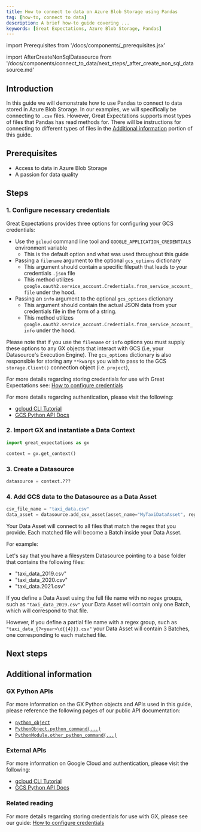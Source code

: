 ```yaml
---
title: How to connect to data on Azure Blob Storage using Pandas
tag: [how-to, connect to data]
description: A brief how-to guide covering ...
keywords: [Great Expectations, Azure Blob Storage, Pandas]
---
```


<!-- Import statements start here. -->
import Prerequisites from '/docs/components/_prerequisites.jsx'

import AfterCreateNonSqlDatasource from '/docs/components/connect_to_data/next_steps/_after_create_non_sql_datasource.md'

## Introduction

In this guide we will demonstrate how to use Pandas to connect to data stored in Azure Blob Storage.  In our examples, we will specifically be connecting to `.csv` files.  However, Great Expectations supports most types of files that Pandas has read methods for.  There will be instructions for connecting to different types of files in the [Additional information](#additional-information) portion of this guide.

## Prerequisites

<Prerequisites requirePython = {false} requireInstallation = {true} requireDataContext = {true} requireSourceData = {null} requireDatasource = {false} requireExpectationSuite = {false}>

- Access to data in Azure Blob Storage
- A passion for data quality

</Prerequisites> 

## Steps

### 1. Configure necessary credentials

Great Expectations provides three options for configuring your GCS credentials:
- Use the `gcloud` command line tool and `GOOGLE_APPLICATION_CREDENTIALS` environment variable
  - This is the default option and what was used throughout this guide
- Passing a `filename` argument to the optional `gcs_options` dictionary
  - This argument should contain a specific filepath that leads to your credentials `.json` file
  - This method utilizes `google.oauth2.service_account.Credentials.from_service_account_file` under the hood.
- Passing an `info` argument to the optional `gcs_options` dictionary
  - This argument should contain the actual JSON data from your credentials file in the form of a string.
  - This method utilizes `google.oauth2.service_account.Credentials.from_service_account_info` under the hood.

Please note that if you use the `filename` or `info` options you must supply these options to any GX objects that interact with GCS (i.e, your Datasource's Execution Engine).  The `gcs_options` dictionary is also responsible for storing any `**kwargs` you wish to pass to the GCS `storage.Client()` connection object (i.e. `project`),

For more details regarding storing credentials for use with Great Expectations see: [How to configure credentials](/docs/guides/setup/configuring_data_contexts/how_to_configure_credentials.md)

For more details regarding authentication, please visit the following:
* [gcloud CLI Tutorial](https://cloud.google.com/storage/docs/reference/libraries)
* [GCS Python API Docs](https://googleapis.dev/python/storage/latest/index.html)

### 2. Import GX and instantiate a Data Context

```python Python code
import great_expectations as gx

context = gx.get_context()
```


### 3. Create a Datasource

```python Python code
datasource = context.???
```

### 4. Add GCS data to the Datasource as a Data Asset

```python
csv_file_name = "taxi_data.csv"
data_asset = datasource.add_csv_asset(asset_name="MyTaxiDataAsset", regex=csv_file_name)
```

Your Data Asset will connect to all files that match the regex that you provide.  Each matched file will become a Batch inside your Data Asset.

For example:

Let's say that you have a filesystem Datasource pointing to a base folder that contains the following files:
- "taxi_data_2019.csv"
- "taxi_data_2020.csv"
- "taxi_data.2021.csv"

If you define a Data Asset using the full file name with no regex groups, such as `"taxi_data_2019.csv"` your Data Asset will contain only one Batch, which will correspond to that file.

However, if you define a partial file name with a regex group, such as `"taxi_data_{?<year>\d{{4}}}.csv"` your Data Asset will contain 3 Batches, one corresponding to each matched file.

## Next steps

<AfterCreateNonSqlDatasource />

## Additional information

<!-- TODO: Add this once we have a script.
### Code examples

To see the full source code used for the examples in this guide, please reference the following scripts in our GitHub repository:
- [script_name.py](https://path/to/the/script/on/github.com)
-->

### GX Python APIs

For more information on the GX Python objects and APIs used in this guide, please reference the following pages of our public API documentation:

- [`python_object`](/docs/link/to/corresponding/object/in/api/reference/pages.md)
- [`PythonObject.python_command(...)`](/docs/link/to/corresponding/api/reference/page.md#header_for_corresponding_command)
- [`PythonModule.other_python_command(...)`](/docs/link/to/corresponding/other_api/reference/page.md#header_for_corresponding_command)

### External APIs

For more information on Google Cloud and authentication, please visit the following:
* [gcloud CLI Tutorial](https://cloud.google.com/storage/docs/reference/libraries)
* [GCS Python API Docs](https://googleapis.dev/python/storage/latest/index.html)

### Related reading

For more details regarding storing credentials for use with GX, please see our guide: [How to configure credentials](/docs/guides/setup/configuring_data_contexts/how_to_configure_credentials.md)